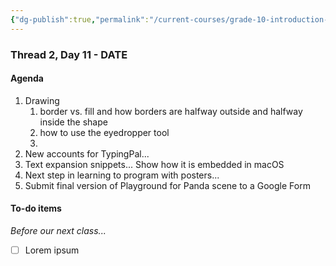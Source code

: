 ```yaml
---
{"dg-publish":true,"permalink":"/current-courses/grade-10-introduction-to-computer-studies/section-1/thread-2/day-11/","dgHomeLink":false}
---
```


### Thread 2, Day 11 - DATE
#### Agenda

1. Drawing
	1. border vs. fill and how borders are halfway outside and halfway inside the shape
	2. how to use the eyedropper tool
	3. 
2. New accounts for TypingPal...
3. Text expansion snippets... Show how it is embedded in macOS
4. Next step in learning to program with posters...
5. Submit final version of Playground for Panda scene to a Google Form

#### To-do items
*Before our next class...*

- [ ] Lorem ipsum